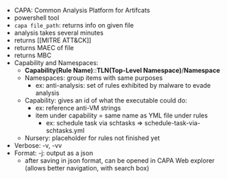 - CAPA: Common Analysis Platform for Artifcats
- powershell tool
- `capa file_path`: returns info on given file
- analysis takes several minutes
- returns  [[MITRE ATT&CK]]
- returns MAEC of file
- returns MBC
- Capability and Namespaces:
	- **Capability(Rule Name)**::**TLN(Top-Level Namespace)**/**Namespace**
	- Namespaces: group items with same purposes
		- ex: anti-analysis: set of rules exhibited by malware to evade analysis
	- Capability: gives an id of what the executable could do:
		- ex: reference anti-VM strings
		- item under capability = same name as YML file under rules
			- ex: schedule task via schtasks => schedule-task-via-schtasks.yml
	- Nursery: placeholder for rules not finished yet
- Verbose: -v, -vv
- Format: -j: output as a json
	- after saving in json format, can be opened in CAPA Web explorer (allows better navigation, with search box)
